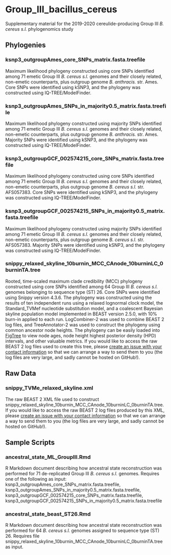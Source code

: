 # Group_III_bacillus_cereus
Supplementary material for the 2019-2020 cereulide-producing Group III *B. cereus s.l.* phylogenomics study

## Phylogenies

### ksnp3_outgroupAmes_core_SNPs_matrix.fasta.treefile

Maximum likelihood phylogeny constructed using core SNPs identified among 71 emetic Group III *B. cereus s.l.* genomes 
and their closely related, non-emetic counterparts, plus outgroup genome *B. anthracis.* str. Ames. Core SNPs were 
identified using kSNP3, and the phylogeny was constructed using IQ-TREE/ModelFinder.

### ksnp3_outgroupAmes_SNPs_in_majority0.5_matrix.fasta.treefile

Maximum likelihood phylogeny constructed using majority SNPs identified among 71 emetic Group III *B. cereus s.l.* genomes 
and their closely related, non-emetic counterparts, plus outgroup genome *B. anthracis.* str. Ames. Majority SNPs were 
identified using kSNP3, and the phylogeny was constructed using IQ-TREE/ModelFinder.

### ksnp3_outgroupGCF_002574215_core_SNPs_matrix.fasta.treefile

Maximum likelihood phylogeny constructed using core SNPs identified among 71 emetic Group III *B. cereus s.l.* genomes 
and their closely related, non-emetic counterparts, plus outgroup genome *B. cereus s.l.* str. AFS057383. Core SNPs were 
identified using kSNP3, and the phylogeny was constructed using IQ-TREE/ModelFinder.

### ksnp3_outgroupGCF_002574215_SNPs_in_majority0.5_matrix.fasta.treefile

Maximum likelihood phylogeny constructed using majority SNPs identified among 71 emetic Group III *B. cereus s.l.* genomes 
and their closely related, non-emetic counterparts, plus outgroup genome *B. cereus s.l.* str. AFS057383. Majority SNPs were 
identified using kSNP3, and the phylogeny was constructed using IQ-TREE/ModelFinder.

### snippy_relaxed_skyline_10burnin_MCC_CAnode_10burninLC_0burninTA.tree

Rooted, time-scaled maximum clade credibility (MCC) phylogeny constructed using core SNPs identified among 64 Group III *B. cereus s.l.* genomes belonging to sequence type (ST) 26. Core SNPs were identified using Snippy version 4.3.6. The phylogeny was constructed using the results of ten independent runs using a relaxed lognormal clock model, the Standard_TVMef nucleotide substitution model, and a coalescent Bayesian skyline population model implemented in BEAST version 2.5.0, with 10% burn-in applied to each run. LogCombiner-2 was used to combine BEAST 2 log files, and TreeAnnotator-2 was used to construct the phylogeny using common ancestor node heights. The phylogeny can be easily loaded into <a href="http://tree.bio.ed.ac.uk/software/figtree/">FigTree</a> to view node ages, node height highest posterior density (HPD) intervals, and other valuable metrics. If you would like to access the raw BEAST 2 log files used to create this tree, please <a href="https://github.com/lmc297/Group_III_bacillus_cereus/issues">create an issue with your contact information</a> so that we can arrange a way to send them to you (the log files are very large, and sadly cannot be hosted on GitHub!).

## Raw Data

### snippy_TVMe_relaxed_skyline.xml

The raw BEAST 2 XML file used to construct snippy_relaxed_skyline_10burnin_MCC_CAnode_10burninLC_0burninTA.tree. If you would like to access the raw BEAST 2 log files produced by this XML, please <a href="https://github.com/lmc297/Group_III_bacillus_cereus/issues">create an issue with your contact information</a> so that we can arrange a way to send them to you (the log files are very large, and sadly cannot be hosted on GitHub!).

## Sample Scripts

### ancestral_state_ML_GroupIII.Rmd

R Markdown document describing how ancestral state reconstruction was performed for 71 de-replicated Group III *B. cereus s.l.* genomes. Requires one of the following as input: ksnp3_outgroupAmes_core_SNPs_matrix.fasta.treefile, ksnp3_outgroupAmes_SNPs_in_majority0.5_matrix.fasta.treefile, ksnp3_outgroupGCF_002574215_core_SNPs_matrix.fasta.treefile, ksnp3_outgroupGCF_002574215_SNPs_in_majority0.5_matrix.fasta.treefile

### ancestral_state_beast_ST26.Rmd

R Markdown document describing how ancestral state reconstruction was performed for 64 *B. cereus s.l.* genomes assigned to sequence type (ST) 26. Requires file snippy_relaxed_skyline_10burnin_MCC_CAnode_10burninLC_0burninTA.tree as input. 


